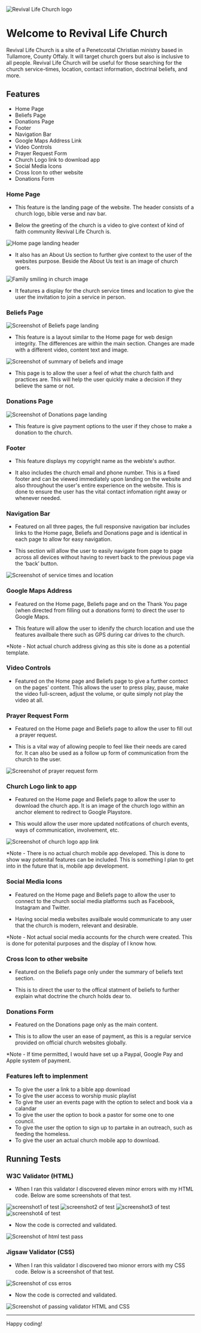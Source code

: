 ![Revival Life Church logo](assets/readme-images/Revival%20Life%20Church%20logo.png)

# Welcome to Revival Life Church

Revival Life Church is a site of a Penetcostal Christian ministry based in Tullamore, County Offaly. It will target church goers but also is inclusive to all people. Revival Life Church will be useful for those searching for the church service-times, location, contact information, doctrinal beliefs, and more.

## Features

- Home Page
- Beliefs Page
- Donations Page
- Footer
- Navigation Bar
- Google Maps Address Link
- Video Controls
- Prayer Request Form
- Church Logo link to download app
- Social Media Icons
- Cross Icon to other website
- Donations Form

### Home Page

- This feature is the landing page of the website. The header consists of a church logo, bible verse and nav bar.

- Below the greeting of the church is a video to give context of kind of faith community Revival Life Church is.

![Home page landing header](assets/readme-images/mockup1.png)

- It also has an About Us section to further give context to the user of the websites purpose. Beside the About Us text is an image of church goers.

![Family smiling in church image](assets/readme-images/features/Screenshot%20(family).png)

- It features a display for the church service times and location to give the user the invitation to join a service in person. 

### Beliefs Page
![Screenshot of Beliefs page landing](assets/readme-images/features/screenshot%20beliefs%20landing%20page.png)

- This feature is a layout similar to the Home page for web design integrity. The differences are within the main section. Changes are made with a different video, content text and image.

![Screenshot of summary of beliefs and image](assets/readme-images/features/Screenshot%20(summary%20of%20beliefs).png)

- This page is to allow the user a feel of what the church faith and practices are. This will help the user quickly make a decision if they believe the same or not.

### Donations Page

![Screenshot of Donations page landing](assets/readme-images/features/Screenshot%20(donations%20landing).png)

- This feature is give payment options to the user if they chose to make a donation to the church.

### Footer

- This feature displays my copyright name as the webiste's author.

- It also includes the church email and phone number. This is a fixed footer and can be viewed immediately upon landing on the website and also throughout the user's entire experience on the website. This is done to ensure the user has the vital contact infomation right away or whenever needed.

### Navigation Bar
- Featured on all three pages, the full responsive navigation bar includes links to the Home page, Beliefs and Donations page and is identical in each page to allow for easy navigation.

- This section will allow the user to easily navigate from page to page across all devices without having to revert back to the previous page via the ‘back’ button.

![Screenshot of service times and location](assets/readme-images/features/Screenshot%20(service%20times).png)

### Google Maps Address
- Featured on the Home page, Beliefs page and on the Thank You page (when directed from filling out a donations form) to direct the user to Google Maps.

- This feature will allow the user to idenify the church location and use the features availbale there such as GPS during car drives to the church.

*Note - Not actual church address giving as this site is done as a potential template.

### Video Controls
- Featured on the Home page and Beliefs page to give a further contect on the pages' content. This allows the user to press play, pause, make the video full-screen, adjust the volume, or quite simply not play the video at all.

### Prayer Request Form
- Featured on the Home page and Beliefs page to allow the user to fill out a prayer request.

- This is a vital way of allowing people to feel like their needs are cared for. It can also be used as a follow up form of communication from the church to the user.

![Screenshot of prayer request form](assets/readme-images/features/Screenshot%20(prayer%20request%20form).png)

### Church Logo link to app
- Featured on the Home page and Beliefs page to allow the user to download the church app. It is an image of the church logo within an anchor element to redirect to Google Playstore.

- This would allow the user more updated notifcations of church events, ways of communication, involvement, etc.

![Screenshot of church logo app link](assets/readme-images/features/Screenshot%20(church%20logo%20app%20link).png)

*Note - There is no actual church mobile app developed. This is done to show way potenital features can be included. This is something I plan to get into in the future that is, mobile app development.

### Social Media Icons
- Featured on the Home page and Beliefs page to allow the user to connect to the church social media platforms such as Facebook, Instagram and Twitter.

- Having social media websites availbale would communicate to any user that the church is modern, relevant and desirable.

*Note - Not actual social media accounts for the church were created. This is done for potenital purposes and the display of I know how.

### Cross Icon to other website

- Featured on the Beliefs page only under the summary of beliefs text section. 

- This is to direct the user to the offical statment of beliefs to further explain what doctrine the church holds dear to.

### Donations Form
- Featured on the Donations page only as the main content.

- This is to allow the user an ease of payment, as this is a regular service provided on official church websites globally. 

*Note - If time permitted, I would have set up a Paypal, Google Pay and Apple system of payment.

### Features left to implenment

- To give the user a link to a bible app download
- To give the user access to worship music playlist
- To give the user an events page with the option to select and book via a calandar
- To give the user the option to book a pastor for some one to one council.
- To give the user the option to sign up to partake in an outreach, such as feeding the homeless.
- To give the user an actual church mobile app to download.


## Running Tests

### W3C Validator (HTML)

- When I ran this validator I discovered eleven minor errors with my HTML code. Below are some screenshots of that test.

![screenshot1 of test](assets/readme-images/tests/Screenshot%20(html%20test%20error1).png)
![screenshot2 of test](assets/readme-images/tests/Screenshot%20(html%20test%20erro2).png)
![screenshot3 of test](assets/readme-images/tests/Screenshot%20(html%20test%20error3).png)
![screenshot4 of test](assets/readme-images/tests/Screenshot%20(html%20test%20error%204).png)

- Now the code is corrected and validated.

![Screenshot of html test pass](assets/readme-images/tests/Screenshot%20(html%20test%20pass).png)


### Jigsaw Validator (CSS)

- When I ran this validator I discovered two mionor errors with my CSS code. Below is a screenshot of that test.

![Screenshot of css erros](assets/readme-images/tests/Screenshot%20(css%20test).png)

- Now the code is corrected and validated.

![Screenshot of passing validator HTML and CSS](assets/readme-images/tests/Screenshot%20(css%20test%20pass).png)



---

Happy coding!
